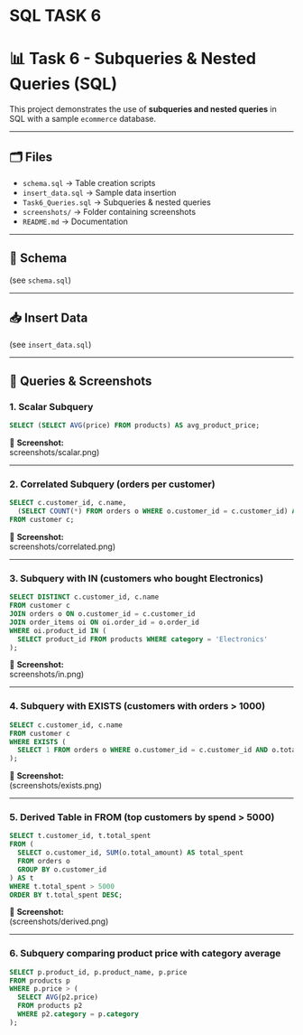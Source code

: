 # SQL TASK 6

# 📊 Task 6 - Subqueries & Nested Queries (SQL)

This project demonstrates the use of **subqueries and nested queries** in SQL with a sample `ecommerce` database.

---

## 🗂️ Files
- `schema.sql` → Table creation scripts
- `insert_data.sql` → Sample data insertion
- `Task6_Queries.sql` → Subqueries & nested queries
- `screenshots/` → Folder containing screenshots
- `README.md` → Documentation

---

## 📝 Schema
(see `schema.sql`)

---

## 📥 Insert Data
(see `insert_data.sql`)

---

## 🔎 Queries & Screenshots

### 1. Scalar Subquery
```sql
SELECT (SELECT AVG(price) FROM products) AS avg_product_price;
```
📸 **Screenshot:**  
screenshots/scalar.png)

---

### 2. Correlated Subquery (orders per customer)
```sql
SELECT c.customer_id, c.name,
  (SELECT COUNT(*) FROM orders o WHERE o.customer_id = c.customer_id) AS total_orders
FROM customer c;
```
📸 **Screenshot:**  
screenshots/correlated.png)

---

### 3. Subquery with IN (customers who bought Electronics)
```sql
SELECT DISTINCT c.customer_id, c.name
FROM customer c
JOIN orders o ON o.customer_id = c.customer_id
JOIN order_items oi ON oi.order_id = o.order_id
WHERE oi.product_id IN (
  SELECT product_id FROM products WHERE category = 'Electronics'
);
```
📸 **Screenshot:**  
screenshots/in.png)

---

### 4. Subquery with EXISTS (customers with orders > 1000)
```sql
SELECT c.customer_id, c.name
FROM customer c
WHERE EXISTS (
  SELECT 1 FROM orders o WHERE o.customer_id = c.customer_id AND o.total_amount > 1000
);
```
📸 **Screenshot:**  
(screenshots/exists.png)

---

### 5. Derived Table in FROM (top customers by spend > 5000)
```sql
SELECT t.customer_id, t.total_spent
FROM (
  SELECT o.customer_id, SUM(o.total_amount) AS total_spent
  FROM orders o
  GROUP BY o.customer_id
) AS t
WHERE t.total_spent > 5000
ORDER BY t.total_spent DESC;
```
📸 **Screenshot:**  
(screenshots/derived.png)

---

### 6. Subquery comparing product price with category average
```sql
SELECT p.product_id, p.product_name, p.price
FROM products p
WHERE p.price > (
  SELECT AVG(p2.price) 
  FROM products p2 
  WHERE p2.category = p.category
);
```
